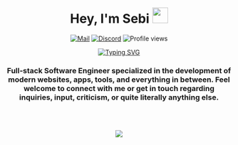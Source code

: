 <h1 align="center"><b>Hey, I'm Sebi&nbsp;</b><img src="https://media.giphy.com/media/hvRJCLFzcasrR4ia7z/giphy.gif" width="35"></h1>
<div align="center">

  [![Mail](https://img.shields.io/badge/Mail-sebilune%40proton.me-red?style=flat&logo=gmail&logoColor=white)](mailto:sebilune@proton.me)
  [![Discord](https://img.shields.io/badge/Discord-sebilune-5865F2?style=flat&logo=discord&logoColor=white)](https://discord.com/users/641805554989137953)
  ![Profile views](https://komarev.com/ghpvc/?username=sebilune&color=blue&style=flat)
  
</div>

<p align="center">
  <a href="https://github.com/DenverCoder1/readme-typing-svg">
      <img src="https://readme-typing-svg.herokuapp.com?font=Lexend&color=cyan&size=25&center=true&vCenter=true&width=600&height=100&lines=Self-taught+Full-Stack+Engineer+&hearts;++;Computer+Science+Student,;Linux+Power+User,;Active+Learner/Researcher,;Homelab+Enthusiast," alt="Typing SVG">
  </a>
</p>

<h3 align="center">Full-stack Software Engineer specialized in the development of modern websites, apps, tools, and everything in between. Feel welcome to connect with me or get in touch regarding inquiries, input, criticism, or quite literally anything else.</h3>

<br><br>

<p align="center">
  <a href="https://github.com/sebilune">
    <img src="https://skillicons.dev/icons?i=next,vite,react,ts,tailwind,sass,bun,nodejs,postgresql,git,bash,docker,python,go,vscode,vim,linux,windows&perline=9" />
  </a>
</p>
